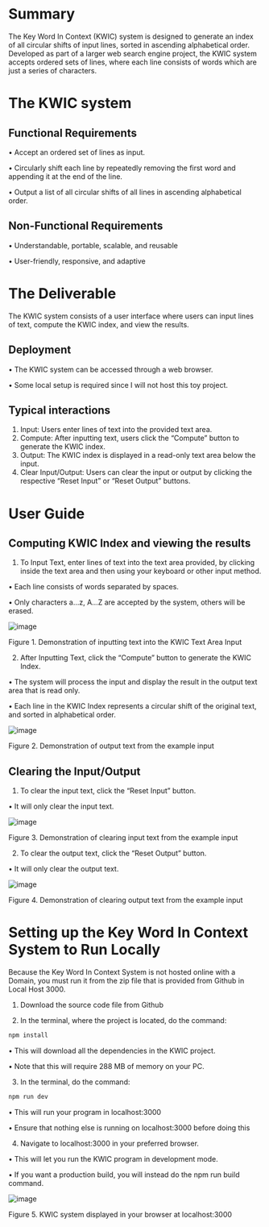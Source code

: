 # Summary

The Key Word In Context (KWIC) system is designed to generate an index of all circular shifts of input lines, sorted in ascending alphabetical order. Developed as part of a larger web search engine project, the KWIC system accepts ordered sets of lines, where each line consists of words which are just a series of characters.

# The KWIC system

## Functional Requirements

•	Accept an ordered set of lines as input.

•	Circularly shift each line by repeatedly removing the first word and appending it at the end of the line.

•	Output a list of all circular shifts of all lines in ascending alphabetical order.

## Non-Functional Requirements

•	Understandable, portable, scalable, and reusable

•	User-friendly, responsive, and adaptive

# The Deliverable

The KWIC system consists of a user interface where users can input lines of text, compute the KWIC index, and view the results.

## Deployment

•	The KWIC system can be accessed through a web browser.

•	Some local setup is required since I will not host this toy project.

## Typical interactions

1.	Input: Users enter lines of text into the provided text area.
2.	Compute: After inputting text, users click the “Compute” button to generate the KWIC index.
3.	Output: The KWIC index is displayed in a read-only text area below the input.
4.	Clear Input/Output: Users can clear the input or output by clicking the respective “Reset Input” or “Reset Output” buttons.

# User Guide

## Computing KWIC Index and viewing the results

1.	To Input Text, enter lines of text into the text area provided, by clicking inside the text area and then using your keyboard or other input method.

•	Each line consists of words separated by spaces.

•	Only characters a…z, A…Z are accepted by the system, others will be erased.

![image](https://github.com/Nellak2017/Software-Architecture-A3-A4/assets/46159829/7fee1a57-81e3-4698-9b47-e4005df249b3)

Figure 1. Demonstration of inputting text into the KWIC Text Area Input 
 

2.	After Inputting Text, click the “Compute” button to generate the KWIC Index.

•	The system will process the input and display the result in the output text area that is read only.

•	Each line in the KWIC Index represents a circular shift of the original text, and sorted in alphabetical order.

![image](https://github.com/Nellak2017/Software-Architecture-A3-A4/assets/46159829/b1a16ad2-7543-463e-8b43-6a9b00378d29) 

Figure 2. Demonstration of output text from the example input
 
## Clearing the Input/Output

1.	To clear the input text, click the “Reset Input” button.

•	It will only clear the input text.

![image](https://github.com/Nellak2017/Software-Architecture-A3-A4/assets/46159829/00440150-2211-464e-bd05-1277bcad592e) 

Figure 3. Demonstration of clearing input text from the example input

2.	To clear the output text, click the “Reset Output” button.

•	It will only clear the output text.

![image](https://github.com/Nellak2017/Software-Architecture-A3-A4/assets/46159829/420f9eb8-29ed-4989-8742-c497c7e20689) 

Figure 4. Demonstration of clearing output text from the example input
 
# Setting up the Key Word In Context System to Run Locally

Because the Key Word In Context System is not hosted online with a Domain, you must run it from the zip file that is provided from Github in Local Host 3000.

1.	Download the source code file from Github

2.	In the terminal, where the project is located, do the command:

```bash
npm install
```

•	This will download all the dependencies in the KWIC project.

•	Note that this will require 288 MB of memory on your PC.

3.	In the terminal, do the command:

```bash
npm run dev
```

•	This will run your program in localhost:3000

•	Ensure that nothing else is running on localhost:3000 before doing this

4.	Navigate to localhost:3000 in your preferred browser.

•	This will let you run the KWIC program in development mode.

•	If you want a production build, you will instead do the npm run build command.
 
![image](https://github.com/Nellak2017/Software-Architecture-A3-A4/assets/46159829/1e7507e7-e982-496e-994c-97c3b479de49)

Figure 5. KWIC system displayed in your browser at localhost:3000
